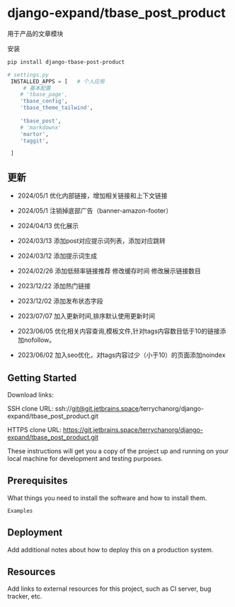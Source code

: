 # django-expand/tbase_post_product

用于产品的文章模块



安装
```bash
pip install django-tbase-post-product
```

```python
# settings.py
 INSTALLED_APPS = [   # 个人应用
     # 基本配置
    # 'tbase_page',
    'tbase_config',
    'tbase_theme_tailwind',
    
    'tbase_post',
    # 'markdownx'
    'martor',
    'taggit',

 ]
```


## 更新
- 2024/05/1
优化内部链接，增加相关链接和上下文链接
- 2024/05/1
注销掉底部广告（banner-amazon-footer）


- 2024/04/13
优化展示

- 2024/03/13
添加post对应提示词列表，添加对应跳转

- 2024/03/12
添加提示词生成


- 2024/02/26
添加低频率链接推荐
修改缓存时间
修改展示链接数目


- 2023/12/22
添加热门链接


- 2023/12/02
添加发布状态字段

- 2023/07/07
加入更新时间,排序默认使用更新时间

- 2023/06/05
优化相关内容查询,模板文件,针对tags内容数目低于10的链接添加nofollow。


- 2023/06/02
加入seo优化，对tags内容过少（小于10）的页面添加noindex






## Getting Started

Download links:

SSH clone URL: ssh://git@git.jetbrains.space/terrychanorg/django-expand/tbase_post_product.git

HTTPS clone URL: https://git.jetbrains.space/terrychanorg/django-expand/tbase_post_product.git



These instructions will get you a copy of the project up and running on your local machine for development and testing purposes.

## Prerequisites

What things you need to install the software and how to install them.

```
Examples
```

## Deployment

Add additional notes about how to deploy this on a production system.

## Resources

Add links to external resources for this project, such as CI server, bug tracker, etc.
